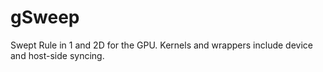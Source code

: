 # gSweep

Swept Rule in 1 and 2D for the GPU.  Kernels and wrappers include device and host-side syncing.
